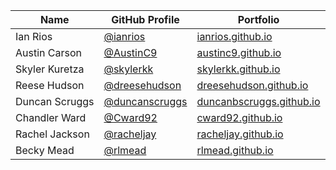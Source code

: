 | Name | GitHub Profile | Portfolio |
| --- | --- | --- |
| Ian Rios | [@ianrios](https://github.com/ianrios) | [ianrios.github.io](https://ianrios.github.io/) |
| Austin Carson | [@AustinC9](https://github.com/AustinC9) | [austinc9.github.io](https://austinc9.github.io/) |
| Skyler Kuretza | [@skylerkk](https://github.com/skylerkk) | [skylerkk.github.io](https://skylerkk.github.io/) |
| Reese Hudson | [@dreesehudson](https://github.com/dreesehudson) | [dreesehudson.github.io](https://dreesehudson.github.io) |
| Duncan Scruggs | [@duncanscruggs](https://github.com/duncanbscruggs) | [duncanbscruggs.github.io](https://duncanbscruggs.github.io/) |
| Chandler Ward | [@Cward92](https://https://github.com/Cward92) | [cward92.github.io](https://cward92.github.io/) |
| Rachel Jackson | [@racheljay](https://github.com/racheljay) | [racheljay.github.io](https://racheljay.github.io/) |
| Becky Mead | [@rlmead](https://github.com/rlmead) | [rlmead.github.io](https://rlmead.github.io) |
